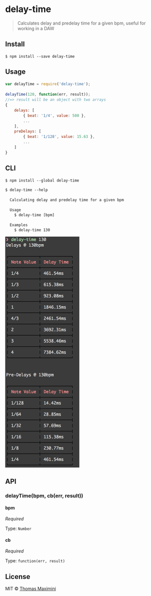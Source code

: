 # delay-time 

> Calculates delay and predelay time for a given bpm, useful for working in a DAW


## Install

```
$ npm install --save delay-time
```


## Usage

```js
var delayTime = require('delay-time');

delayTime(120, function(err, result));
//=> result will be an object with two arrays
{
	delays: [
		{ beat: '1/4', value: 500 },
		...
	],
	preDelays: [
		{ beat: '1/128', value: 15.63 },
		...
	]
}
```


## CLI

```
$ npm install --global delay-time
```
```
$ delay-time --help

  Calculating delay and predelay time for a given bpm

  Usage
    $ delay-time [bpm]

  Examples
    $ delay-time 130

```
![Example](example.png)


## API

### delayTime(bpm, cb(err, result))

#### bpm

*Required*

Type: `Number`


#### cb

*Required*

Type: `function(err, result)`

## License

MIT © [Thomas Maximini](http://thomasmaximini.com)
